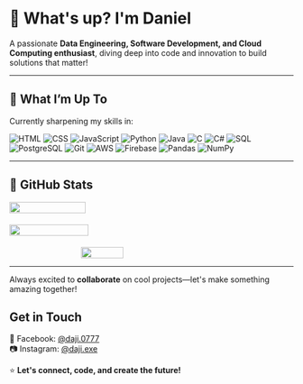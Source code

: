 # 🌊 What's up? I'm Daniel 

A passionate **Data Engineering, Software Development, and Cloud Computing enthusiast**, diving deep into code and innovation to build solutions that matter!  

---

## 🌟 **What I’m Up To**  
Currently sharpening my skills in: 

![HTML](https://img.shields.io/badge/HTML-E34F26?style=for-the-badge&logo=html5&logoColor=white)  ![CSS](https://img.shields.io/badge/CSS-1572B6?style=for-the-badge&logo=css3&logoColor=white)  ![JavaScript](https://img.shields.io/badge/JavaScript-F7DF1E?style=for-the-badge&logo=javascript&logoColor=black)  ![Python](https://img.shields.io/badge/Python-3776AB?style=for-the-badge&logo=python&logoColor=white)  ![Java](https://img.shields.io/badge/Java-007396?style=for-the-badge&logo=java&logoColor=white)  ![C](https://img.shields.io/badge/C-A8B9CC?style=for-the-badge&logo=c&logoColor=black)  ![C#](https://img.shields.io/badge/C%23-239120?style=for-the-badge&logo=c-sharp&logoColor=white)  ![SQL](https://img.shields.io/badge/SQL-003B57?style=for-the-badge&logo=postgresql&logoColor=white)  ![PostgreSQL](https://img.shields.io/badge/PostgreSQL-336791?style=for-the-badge&logo=postgresql&logoColor=white)  ![Git](https://img.shields.io/badge/Git-F05032?style=for-the-badge&logo=git&logoColor=white)  ![AWS](https://img.shields.io/badge/AWS-232F3E?style=for-the-badge&logo=amazon-aws&logoColor=white)  ![Firebase](https://img.shields.io/badge/Firebase-FFCA28?style=for-the-badge&logo=firebase&logoColor=black)  ![Pandas](https://img.shields.io/badge/Pandas-150458?style=for-the-badge&logo=pandas&logoColor=white)  ![NumPy](https://img.shields.io/badge/NumPy-013243?style=for-the-badge&logo=numpy&logoColor=white)

---
## 🌟 **GitHub Stats**  

<div style="display: flex; justify-content: space-between; align-items: center; gap: 20px; flex-wrap: wrap;">
  <img src="https://github-readme-stats.vercel.app/api?username=DanielHC16&show_icons=true&count_private=true&theme=codeSTACKr&include_all_commits=true&hide_border=true&custom_title=My%20GitHub%20Stats" style="width: 45%; min-width: 300px;" />
  <img src="https://github-readme-streak-stats.herokuapp.com/?user=DanielHC16&theme=codeSTACKr&hide_border=true" style="width: 45%; min-width: 310px;" />
</div>

<div style="display: flex; justify-content: center; margin-top: 20px;">
  <img src="https://github-readme-stats.vercel.app/api/top-langs/?username=DanielHC16&layout=compact&theme=codeSTACKr&hide_border=true" style="width: 30%; min-width: 250px;" />
</div>


---
Always excited to **collaborate** on cool projects—let's make something amazing together!

## **Get in Touch**  
📘 Facebook: [@daji.0777](https://facebook.com/daji.0777)  
📷 Instagram: [@daji.exe](https://instagram.com/daji.exe)  

⭐ **Let's connect, code, and create the future!**  
